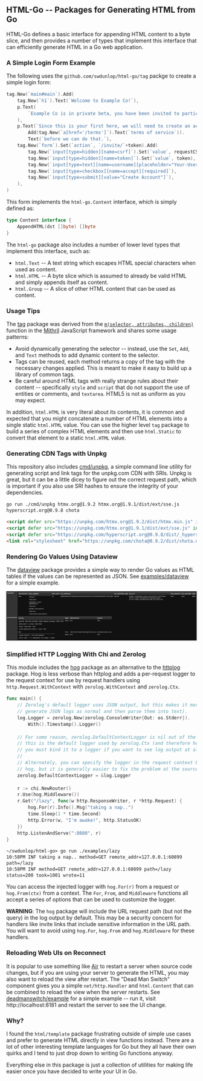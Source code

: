 ## HTML-Go -- Packages for Generating HTML from Go

HTML-Go defines a basic interface for appending HTML content to a byte slice, and then provides a number of types that
implement this interface that can efficiently generate HTML in a Go web application.

### A Simple Login Form Example

The following uses the `github.com/swdunlop/html-go/tag` packge to create a simple login form:

```go
tag.New(`main#main`).Add(
    tag.New(`h1`).Text(`Welcome to Example Co!`),
    p.Text(
        `Example Co is in private beta, you have been invited to participate in the beta by "`, inviter, `".`,
    ),
    p.Text(`Since this is your first here, we will need to create an account, but you must read and agree to the`).
        Add(tag.New(`a[href='/terms']`).Text(`terms of service`)).
        Text(`before we can do that.`),
    tag.New(`form`).Set(`action`, `/invite/`+token).Add(
        tag.New(`input[type=hidden][name=csrf]`).Set(`value`, requestCSRF(w, r)),
        tag.New(`input[type=hidden][name=token]`).Set(`value`, token),
        tag.New(`input[type=text][name=username][placeholder="Your-User-Name"]`),
        tag.New(`input[type=checkbox][name=accept][required]`),
        tag.New(`input[type=submit][value="Create Account"]`),
    ),
)
```

This form implements the `html-go.Content` interface, which is simply defined as:

```go
type Content interface {
    AppendHTML(dst []byte) []byte
}
```

The `html-go` package also includes a number of lower level types that implement this interface, such as:

- `html.Text` -- A text string which escapes HTML special characters when used as content.
- `html.HTML` -- A byte slice which is assumed to already be valid HTML and simply appends itself as content.
- `html.Group` -- A slice of other HTML content that can be used as content.

### Usage Tips

The [tag](./tag) package was derived from the [`m(selector, attributes, children)`](https://mithril.js.org/hyperscript.html)
function in the [Mithril](https://mithril.js.org/) JavaScript framework and shares some usage patterns:

- Avoid dynamically generating the selector -- instead, use the `Set`, `Add`, and `Text` methods to add dynamic content
  to the selector.
- Tags can be reused, each method returns a copy of the tag with the necessary changes applied.  This is meant to make
  it easy to build up a library of common tags.
- Be careful around HTML tags with really strange rules about their content -- specifically `style` and `script` that
  do not support the use of entities or comments, and `textarea`.  HTML5 is not as uniform as you may expect.

In addition, `html.HTML` is very literal about its contents, it is common and expected that you might concatenate
a number of HTML elements into a single static `html.HTML` value.  You can use the higher level `tag` package to build
a series of complex HTML elements and then use `html.Static` to convert that element to a static `html.HTML` value.

### Generating CDN Tags with Unpkg

This repository also includes [cmd/unpkg](./cmd/unpkg), a simple command line utility for generating script and link tags
for the unpkg.com CDN with SRIs.  Unpkg is great, but it can be a little dicey to figure out the correct request path,
which is important if you also use SRI hashes to ensure the integrity of your dependencies.

```shell
go run ./cmd/unpkg htmx.org@1.9.2 htmx.org@1.9.1/dist/ext/sse.js hyperscript.org@0.9.8 chota
```
```html
<script defer src="https://unpkg.com/htmx.org@1.9.2/dist/htmx.min.js" integrity="sha384-L6OqL9pRWyyFU3+/bjdSri+iIphTN/bvYyM37tICVyOJkWZLpP2vGn6VUEXgzg6h" crossorigin="anonymous" referrerpolicy="no-referrer"></script>
<script defer src="https://unpkg.com/htmx.org@1.9.1/dist/ext/sse.js" integrity="sha384-wQMrQ8lhjmPC6O2HZmiTsqEHeO4hD9lX2A4Q46YGtlaagNrRYVcuf9aJ3y/VN2hs" crossorigin="anonymous" referrerpolicy="no-referrer"></script>
<script defer src="https://unpkg.com/hyperscript.org@0.9.8/dist/_hyperscript.min.js" integrity="sha384-1u4t3o4KScBpVyJ8r7E1vifF4H/GMUeZjN7CYA3v2xMXifSTac20oOseU3Irrup2" crossorigin="anonymous" referrerpolicy="no-referrer"></script>
<link rel="stylesheet" href="https://unpkg.com/chota@0.9.2/dist/chota.min.css" integrity="sha384-A2UBIkgVTcNWgv+snhw7PKvU/L9N0JqHwgwDwyNcbsLiVhGG5KAuR64N4wuDYd99" referrerpolicy="no-referrer" />
```

### Rendering Go Values Using Dataview

The [dataview](./dataview) package provides a simple way to render Go values as HTML tables if the values can be
represented as JSON.  See [examples/dataview](./examples/dataview) for a simple example.

![Dataview Example](./examples/dataview/screenshot.png)

### Simplified HTTP Logging With Chi and Zerolog

This module includes the [hog](./hog/hog.go) package as an alternative to the 
[httplog](https://github.com/go-chi/httplog) package.  Hog is less verbose than httplog and adds a per-request logger to 
the request context for use by request handlers using `http.Request.WithContext` with `zerolog.WithContext` and 
`zerolog.Ctx`.

```go
func main() {
    // Zerolog's default logger uses JSON output, but this makes it more readable (and slower, since zerolog must
    // generate JSON logs as normal and then parse them into text).
    log.Logger = zerolog.New(zerolog.ConsoleWriter{Out: os.Stderr}).
        With().Timestamp().Logger()

    // For some reason, zerolog.DefaultContextLogger is nil out of the box, and
    // this is the default logger used by zerolog.Ctx (and therefore hog.For) --
    // you must bind it to a logger if you want to see log output at all.
    //
    // Alternately, you can specify the logger in the request context before using
    // hog, but it is generally easier to fix the problem at the source.
    zerolog.DefaultContextLogger = &log.Logger

    r := chi.NewRouter()
    r.Use(hog.Middleware())
    r.Get("/lazy", func(w http.ResponseWriter, r *http.Request) {
        hog.For(r).Info().Msg("taking a nap..")
        time.Sleep(1 * time.Second)
        http.Error(w, "I'm awake!", http.StatusOK)
    })
    http.ListenAndServe(":8080", r)
}
```
```
~/swdunlop/html-go> go run ./examples/lazy
10:58PM INF taking a nap.. method=GET remote_addr=127.0.0.1:60899 path=/lazy
10:58PM INF method=GET remote_addr=127.0.0.1:60899 path=/lazy status=200 took=1001 wrote=11
```

You can access the injected logger with `hog.For(r)` from a request or `hog.From(ctx)` from a context.  The `For`, 
`From`, and `Middleware` functions all accept a series of options that can be used to customize the logger.

**WARNING**: The `hog` package will include the URL request path (but not the query) in the log output by default.  This
may be a security concern for handlers like invite links that include sensitive information in the URL path.  You will 
want to avoid using `hog.For`, `hog.From` and `hog.Middleware` for these handlers.

### Reloading Web UIs on Reconnect

It is popular to use something like [Air](https://github.com/cosmtrek/air) to restart a server when source code
changes, but if you are using your server to generate the HTML, you may also want to reload the view after restart.
The "Dead Man Switch" component gives you a simple `net/http.Handler` and `html.Content` that can be combined to
reload the view when the server restarts.  See [deadmanswitch/example](deadmanswitch/example/example.go) for a
simple example -- run it, visit http://localhost:8181 and restart the server to see the UI change.

### Why?

I found the `html/template` package frustrating outside of simple use cases and prefer to generate HTML directly in 
view functions instead.  There are a lot of other interesting template languages for Go but they all have their own 
quirks and I tend to just drop down to writing Go functions anyway.

Everything else in this package is just a collection of utilities for making life easier once you have decided to 
write your UI in Go.